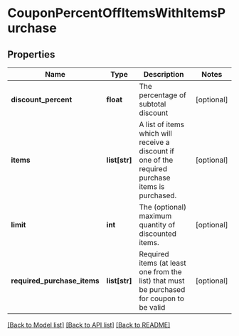 # CouponPercentOffItemsWithItemsPurchase

## Properties
Name | Type | Description | Notes
------------ | ------------- | ------------- | -------------
**discount_percent** | **float** | The percentage of subtotal discount | [optional] 
**items** | **list[str]** | A list of items which will receive a discount if one of the required purchase items is purchased. | [optional] 
**limit** | **int** | The (optional) maximum quantity of discounted items. | [optional] 
**required_purchase_items** | **list[str]** | Required items (at least one from the list) that must be purchased for coupon to be valid | [optional] 

[[Back to Model list]](../README.md#documentation-for-models) [[Back to API list]](../README.md#documentation-for-api-endpoints) [[Back to README]](../README.md)


